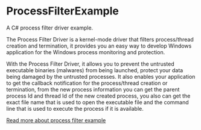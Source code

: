 # ProcessFilterExample
 A C# process filter driver example.

The Process Filter Driver is a kernel-mode driver that filters process/thread creation and termination, it provides you an easy way to develop Windows application for the Windows process monitoring and protection. 

With the Process Filter Driver, it allows you to prevent the untrusted executable binaries (malwares) from being launched, protect your data being damaged by the untrusted processes. It also enables your application to get the callback notification for the process/thread creation or termination, from the new process information you can get the parent process Id and thread Id of the new created process, you also can get the exact file name that is used to open the executable file and the command line that is used to execute the process if it is available.

[Read more about process filter example](https://www.easefilter.com/Forums_Files/Process-Monitor.htm)
